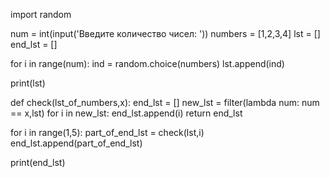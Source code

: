 import random

num = int(input('Введите количество чисел: '))
numbers = [1,2,3,4]
lst = []
end_lst = []

for i in range(num):
    ind = random.choice(numbers)
    lst.append(ind)

print(lst)

def check(lst_of_numbers,x):
    end_lst = []
    new_lst = filter(lambda num: num == x,lst)
    for i in new_lst:
        end_lst.append(i)
    return end_lst

for i in range(1,5):
    part_of_end_lst = check(lst,i)
    end_lst.append(part_of_end_lst)

print(end_lst)
